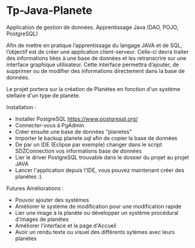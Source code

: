 # Tp-Java-Planete
Application de gestion de données. Apprentissage Java (DAO, POJO, PostgreSQL)

Afin de mettre en pratique l’apprentissage du langage JAVA et de SQL, l’objectif est de créer une application client-serveur. Celle-ci devra traiter des informations liées à une base de données et les retranscrire sur une interface graphique utilisateur. Cette interface permettra d’ajouter, de supprimer ou de modifier des informations directement dans la base de données.


Le projet portera sur la création de Planètes en fonction d'un système stellaire d'un type de planète.


Installation :

- Installer PostgreSQL https://www.postgresql.org/
- Connecter-vous à PgAdmin
- Créer ensuite une base de données "planetes"
- Importer le backup planete.sql afin de copier la base de données
- De par un IDE (Eclipse par exemple) changer dans le script SDZConnection vos informations base de données
- Lier le driver PostgreSQL trouvable dans le dossier du projet au projet JAVA
- Lancer l'application depuis l'IDE, vous pouvez maintenant créer des planètes :)


Futures Améliorations :

- Pouvoir ajouter des systèmes
- Améliorer le système de modification pour une modification rapide
- Lier une image à la planète ou développer un système procédural d'images de planètes
- Améliorer l'interface et la page d'Accueil
- Avoir un rendu texte ou visuel des différents sytèmes avec leurs planètes
